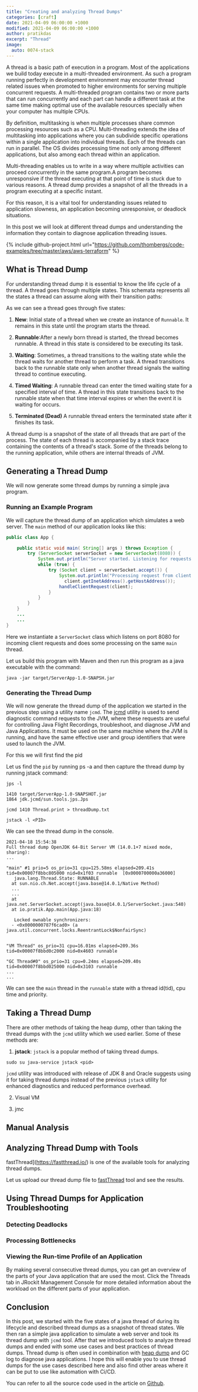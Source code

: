```yaml
---
title: "Creating and analyzing Thread Dumps"
categories: [craft]
date: 2021-04-09 06:00:00 +1000
modified: 2021-04-09 06:00:00 +1000
author: pratikdas
excerpt: "Thread"
image:
  auto: 0074-stack
---
```

A thread is a basic path of execution in a program.  Most of the applications we build today execute in a multi-threaded environment. As such a program running perfectly in development environment may encounter thread related issues when promoted to higher environments for serving multiple concurrent requests. A multi-threaded program contains two or more parts that can run concurrently and each part can handle a different task at the same time making optimal use of the available resources specially when your computer has multiple CPUs.

By definition, multitasking is when multiple processes share common processing resources such as a CPU. Multi-threading extends the idea of multitasking into applications where you can subdivide specific operations within a single application into individual threads. Each of the threads can run in parallel. The OS divides processing time not only among different applications, but also among each thread within an application.

Multi-threading enables us to write in a way where multiple activities can proceed concurrently in the same program.A program becomes unresponsive if the thread executing at that point of time is stuck due to various reasons. A thread dump provides a snapshot of all the threads in a program executing at a specific instant.

For this reason, it is a vital tool for understanding issues related to application slowness, an application becoming unresponsive, or deadlock situations. 

In this post we will look at different thread dumps and understanding the information they contain to diagnose application threading issues.


{% include github-project.html url="https://github.com/thombergs/code-examples/tree/master/aws/aws-terraform" %}



## What is Thread Dump

For understanding thread dump it is essential to know the life cycle of a thread. A thread goes through multiple states. This schemata represents all the states a thread can assume along with their transition paths:


As we can see a thread goes through five states:

1. **New**: Initial state of a thread when we create an instance of `Runnable`. It remains in this state until the program starts the thread.

2. **Runnable**:After a newly born thread is started, the thread becomes runnable. A thread in this state is considered to be executing its task.

3. **Waiting**: Sometimes, a thread transitions to the waiting state while the thread waits for another thread to perform a task. A thread transitions back to the runnable state only when another thread signals the waiting thread to continue executing.

4. **Timed Waiting**: A runnable thread can enter the timed waiting state for a specified interval of time. A thread in this state transitions back to the runnable state when that time interval expires or when the event it is waiting for occurs.

5. **Terminated (Dead)** A runnable thread enters the terminated state after it finishes its task.


A thread dump is a snapshot of the state of all threads that are part of the process. The state of each thread is accompanied by a stack trace containing the contents of a thread's stack. Some of the threads belong to the running application, while others are internal threads of JVM.

## Generating a Thread Dump
We will now generate some thread dumps by running a simple java program. 

### Running an Example Program
We will capture the thread dump of an application which simulates a web server. The `main` method of our application looks like this:
```java
public class App {

    public static void main( String[] args ) throws Exception {
        try (ServerSocket serverSocket = new ServerSocket(8080)) {
            System.out.println("Server started. Listening for requests on 8080");
            while (true) {
                try (Socket client = serverSocket.accept()) {
                    System.out.println("Processing request from client "+
                      client.getInetAddress().getHostAddress());
                    handleClientRequest(client);
                }
            }
        }
    }
    ...
    ...
}
```
Here we instantiate a `ServerSocket` class which listens on port 8080 for incoming client requests and does some processing on the same `main` thread.

Let us build this program with Maven and then run this program as a java executable with the command:
```shell
java -jar target/ServerApp-1.0-SNAPSH.jar
```

### Generating the Thread Dump
We will now generate the thread dump of the application we started in the previous step using a utility name `jcmd`. The [jcmd](https://docs.oracle.com/javase/8/docs/technotes/guides/troubleshoot/tooldescr006.html) utility is used to send diagnostic command requests to the JVM, where these requests are useful for controlling Java Flight Recordings, troubleshoot, and diagnose JVM and Java Applications. It must be used on the same machine where the JVM is running, and have the same effective user and group identifiers that were used to launch the JVM.

For this we will first find the pid

Let us find the `pid` by running ps -a and then capture the thread dump by running jstack command:

```shell
jps -l
```

```shell
1410 target/ServerApp-1.0-SNAPSHOT.jar
1864 jdk.jcmd/sun.tools.jps.Jps
```

```shell
jcmd 1410 Thread.print > threadDump.txt
```

```shell
jstack -l <PID>
```
We can see the thread dump in the console.
```shell
2021-04-18 15:54:38
Full thread dump OpenJDK 64-Bit Server VM (14.0.1+7 mixed mode, sharing):
...

"main" #1 prio=5 os_prio=31 cpu=125.58ms elapsed=209.41s tid=0x00007f8bbc805000 nid=0x1f03 runnable  [0x0000700000a36000]
   java.lang.Thread.State: RUNNABLE
  at sun.nio.ch.Net.accept(java.base@14.0.1/Native Method)
  ...
  ...
  at java.net.ServerSocket.accept(java.base@14.0.1/ServerSocket.java:540)
  at io.pratik.App.main(App.java:18)

   Locked ownable synchronizers:
  - <0x0000000787f6cad0> (a java.util.concurrent.locks.ReentrantLock$NonfairSync)


"VM Thread" os_prio=31 cpu=16.01ms elapsed=209.36s tid=0x00007f8bbd0c2000 nid=0x4603 runnable  

"GC Thread#0" os_prio=31 cpu=0.24ms elapsed=209.40s tid=0x00007f8bbd025000 nid=0x3103 runnable  
...
...
```
We can see the `main` thread in the `runnable` state with a thread id(tid), cpu time and priority. 


## Taking a Thread Dump
There are other methods of taking the heap dump, other than taking the thread dumps with the `jcmd` utility which we used earlier. Some of these methods are:

1. **jstack**: `jstack` is a popular method of taking thread dumps. 
```shell
sudo su java-service jstack <pid>
```
`jcmd` utility was introduced with release of JDK 8 and Oracle suggests using it for taking thread dumps instead of the previous `jstack` utility for enhanced diagnostics and reduced performance overhead.

2. Visual VM

3. jmc

## Manual Analysis

## Analyzing Thread Dump with Tools
fastThread](https://fastthread.io/) is one of the available tools for analyzing thread dumps.

Let us upload our thread dump file to [fastThread](https://fastthread.io/) tool and see the results.

## Using Thread Dumps for Application Troubleshooting

### Detecting Deadlocks

### Processing Bottlenecks

### Viewing the Run-time Profile of an Application
By making several consecutive thread dumps, you can get an overview of the parts of your Java application that are used the most. Click the Threads tab in JRockit Management Console for more detailed information about the workload on the different parts of your application.

## Conclusion

In this post, we started with the five states of a java thread of during its lifecycle and described thread dumps as a snapshot of thread states. We then ran a simple java application to simulate a web server and took its thread dump with `jcmd` tool. After that we introduced tools to analyze thread dumps and ended with some use cases and best practices of thread dumps. Thread dump is often used in combination with [heap dump]() and GC log to diagnose java applications. I hope this will enable you to use thread dumps for the use cases described here and also find other areas where it can be put to use like automation with Ci/CD.

You can refer to all the source code used in the article on [Github](https://github.com/thombergs/code-examples/tree/master/aws/aws-terraform).